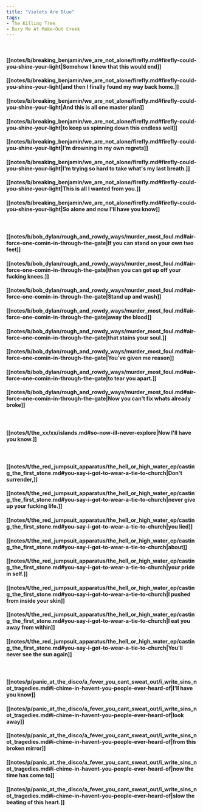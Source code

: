 ```yaml
---
title: "Violets Are Blue"
tags:
- The Killing Tree
- Bury Me At Make-Out Creek
---
```

&nbsp;
#### [[notes/b/breaking_benjamin/we_are_not_alone/firefly.md#firefly-could-you-shine-your-light|Somehow I knew that this would end]]
#### [[notes/b/breaking_benjamin/we_are_not_alone/firefly.md#firefly-could-you-shine-your-light|and then I finally found my way back home.]]
#### [[notes/b/breaking_benjamin/we_are_not_alone/firefly.md#firefly-could-you-shine-your-light|And this is all one master plan]]
#### [[notes/b/breaking_benjamin/we_are_not_alone/firefly.md#firefly-could-you-shine-your-light|to keep us spinning down this endless well]]
#### [[notes/b/breaking_benjamin/we_are_not_alone/firefly.md#firefly-could-you-shine-your-light|I'm drowning in my own regrets]]
#### [[notes/b/breaking_benjamin/we_are_not_alone/firefly.md#firefly-could-you-shine-your-light|I'm trying so hard to take what's my last breath.]]
#### [[notes/b/breaking_benjamin/we_are_not_alone/firefly.md#firefly-could-you-shine-your-light|This is all I wanted from you.]]
#### [[notes/b/breaking_benjamin/we_are_not_alone/firefly.md#firefly-could-you-shine-your-light|So alone and now I'll have you know]]
&nbsp;
#### [[notes/b/bob_dylan/rough_and_rowdy_ways/murder_most_foul.md#air-force-one-comin-in-through-the-gate|If you can stand on your own two feet]]
#### [[notes/b/bob_dylan/rough_and_rowdy_ways/murder_most_foul.md#air-force-one-comin-in-through-the-gate|then you can get up off your fucking knees.]]
#### [[notes/b/bob_dylan/rough_and_rowdy_ways/murder_most_foul.md#air-force-one-comin-in-through-the-gate|Stand up and wash]]
#### [[notes/b/bob_dylan/rough_and_rowdy_ways/murder_most_foul.md#air-force-one-comin-in-through-the-gate|away the blood]]
#### [[notes/b/bob_dylan/rough_and_rowdy_ways/murder_most_foul.md#air-force-one-comin-in-through-the-gate|that stains your soul.]]
#### [[notes/b/bob_dylan/rough_and_rowdy_ways/murder_most_foul.md#air-force-one-comin-in-through-the-gate|You've given me reason]]
#### [[notes/b/bob_dylan/rough_and_rowdy_ways/murder_most_foul.md#air-force-one-comin-in-through-the-gate|to tear you apart.]]
#### [[notes/b/bob_dylan/rough_and_rowdy_ways/murder_most_foul.md#air-force-one-comin-in-through-the-gate|Now you can't fix whats already broke]]
&nbsp;
#### [[notes/t/the_xx/xx/islands.md#so-now-ill-never-explore|Now I'll have you know.]]
&nbsp;
#### [[notes/t/the_red_jumpsuit_apparatus/the_hell_or_high_water_ep/casting_the_first_stone.md#you-say-i-got-to-wear-a-tie-to-church|Don't surrender,]]
#### [[notes/t/the_red_jumpsuit_apparatus/the_hell_or_high_water_ep/casting_the_first_stone.md#you-say-i-got-to-wear-a-tie-to-church|never give up your fucking life.]]
#### [[notes/t/the_red_jumpsuit_apparatus/the_hell_or_high_water_ep/casting_the_first_stone.md#you-say-i-got-to-wear-a-tie-to-church|you lied]]
#### [[notes/t/the_red_jumpsuit_apparatus/the_hell_or_high_water_ep/casting_the_first_stone.md#you-say-i-got-to-wear-a-tie-to-church|about]]
#### [[notes/t/the_red_jumpsuit_apparatus/the_hell_or_high_water_ep/casting_the_first_stone.md#you-say-i-got-to-wear-a-tie-to-church|your pride in self.]]
#### [[notes/t/the_red_jumpsuit_apparatus/the_hell_or_high_water_ep/casting_the_first_stone.md#you-say-i-got-to-wear-a-tie-to-church|I pushed from inside your skin]]
#### [[notes/t/the_red_jumpsuit_apparatus/the_hell_or_high_water_ep/casting_the_first_stone.md#you-say-i-got-to-wear-a-tie-to-church|I eat you away from within]]
#### [[notes/t/the_red_jumpsuit_apparatus/the_hell_or_high_water_ep/casting_the_first_stone.md#you-say-i-got-to-wear-a-tie-to-church|You'll never see the sun again]]
&nbsp;
#### [[notes/p/panic_at_the_disco/a_fever_you_cant_sweat_out/i_write_sins_not_tragedies.md#i-chime-in-havent-you-people-ever-heard-of|I'll have you know]]
#### [[notes/p/panic_at_the_disco/a_fever_you_cant_sweat_out/i_write_sins_not_tragedies.md#i-chime-in-havent-you-people-ever-heard-of|look away]]
#### [[notes/p/panic_at_the_disco/a_fever_you_cant_sweat_out/i_write_sins_not_tragedies.md#i-chime-in-havent-you-people-ever-heard-of|from this broken mirror]]
#### [[notes/p/panic_at_the_disco/a_fever_you_cant_sweat_out/i_write_sins_not_tragedies.md#i-chime-in-havent-you-people-ever-heard-of|now the time has come to]]
#### [[notes/p/panic_at_the_disco/a_fever_you_cant_sweat_out/i_write_sins_not_tragedies.md#i-chime-in-havent-you-people-ever-heard-of|slow the beating of this heart.]]
